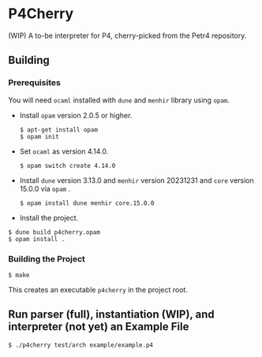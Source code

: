 # P4Cherry

(WIP) A to-be interpreter for P4, cherry-picked from the Petr4 repository.

## Building

### Prerequisites

You will need `ocaml` installed with `dune` and `menhir` library using `opam`.

* Install `opam` version 2.0.5 or higher.
  ```
  $ apt-get install opam
  $ opam init
  ```

* Set `ocaml` as version 4.14.0.
  ```
  $ opam switch create 4.14.0
  ```
  
* Install `dune` version 3.13.0 and `menhir` version 20231231 and `core` version 15.0.0 via `opam` .
  ```
  $ opam install dune menhir core.15.0.0
  ```

* Install the project.

```shell
$ dune build p4cherry.opam 
$ opam install .
```

### Building the Project

```shell
$ make
```

This creates an executable `p4cherry` in the project root.

## Run parser (full), instantiation (WIP), and interpreter (not yet) an Example File

```shell
$ ./p4cherry test/arch example/example.p4
```
